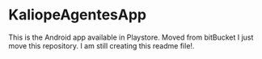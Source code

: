 # KaliopeAgentesApp
This is the Android app available in Playstore. Moved from bitBucket
I just move this repository. I am still creating this readme file!.
